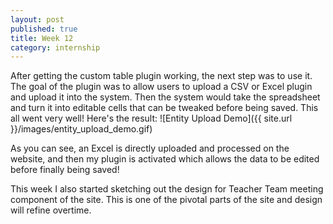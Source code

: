 ```yaml
---
layout: post
published: true
title: Week 12
category: internship
---
```


After getting the custom table plugin working, the next step was to use it. The goal of the plugin was to allow users to upload a CSV or Excel plugin and upload it into the system. Then the system would take the spreadsheet and turn it into editable cells that can be tweaked before being saved. This all went very well! Here's the result: ![Entity Upload Demo]({{ site.url }}/images/entity_upload_demo.gif)

As you can see, an Excel is directly uploaded and processed on the website, and then my plugin is activated which allows the data to be edited before finally being saved!

This week I also started sketching out the design for Teacher Team meeting component of the site. This is one of the pivotal parts of the site and design will refine overtime. 
